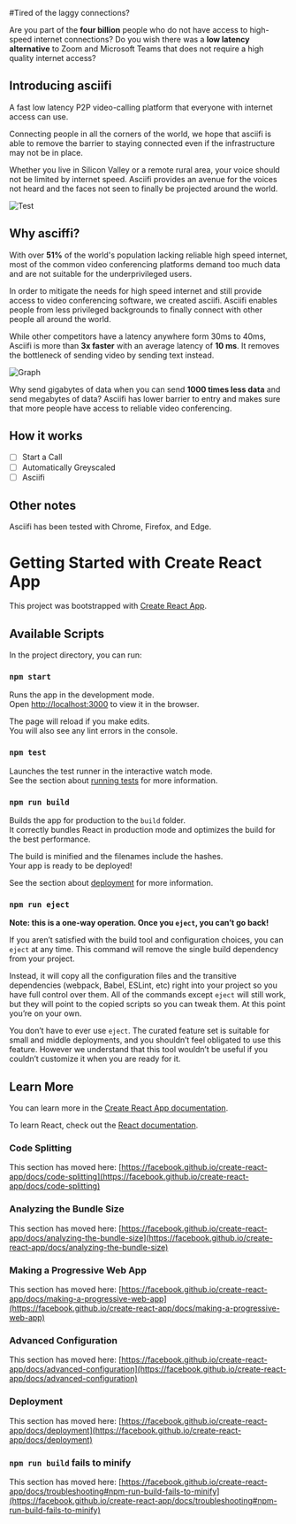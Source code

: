#Tired of the laggy connections? 

Are you part of the **four billion** people who do not have access to high-speed internet connections? Do you wish there was a **low latency alternative** to Zoom and Microsoft Teams that does not require a high quality internet access?

## Introducing asciifi
A fast low latency P2P video-calling platform that everyone with internet access can use. 

Connecting people in all the corners of the world, we hope that asciifi is able to remove the barrier to staying connected even if the infrastructure may not be in place. 

Whether you live in Silicon Valley or a remote rural area, your voice should not be limited by internet speed. Asciifi provides an avenue for the voices not heard and the faces not seen to finally be projected around the world.

![Test](https://asciifi.dev/img1@2x.png)

##  Why asciffi?
With over **51%** of the world's population lacking reliable high speed internet, most of the common video conferencing platforms demand too much data and are not suitable for the underprivileged users. 

In order to mitigate the needs for high speed internet and still provide access to video conferencing software,  we created asciifi. Asciifi enables people from less privileged backgrounds to finally connect with other people all around the world. 

While other competitors have a latency anywhere form 30ms to 40ms, Asciifi is more than **3x faster** with an average latency of **10 ms**. It removes the bottleneck of sending video by sending text instead.

![Graph](https://asciifi.dev/img3@2x.png)

Why send gigabytes of data when you can send **1000 times less data** and send megabytes of data? Asciifi has lower barrier to entry and makes sure that more people have access to reliable video conferencing.


## How it works

- [ ] Start a Call
- [ ] Automatically Greyscaled
- [ ] Asciifi

## Other notes

Asciifi has been tested with Chrome, Firefox, and Edge.



# Getting Started with Create React App

This project was bootstrapped with [Create React App](https://github.com/facebook/create-react-app).

## Available Scripts

In the project directory, you can run:

### `npm start`

Runs the app in the development mode.\
Open [http://localhost:3000](http://localhost:3000) to view it in the browser.

The page will reload if you make edits.\
You will also see any lint errors in the console.

### `npm test`

Launches the test runner in the interactive watch mode.\
See the section about [running tests](https://facebook.github.io/create-react-app/docs/running-tests) for more information.

### `npm run build`

Builds the app for production to the `build` folder.\
It correctly bundles React in production mode and optimizes the build for the best performance.

The build is minified and the filenames include the hashes.\
Your app is ready to be deployed!

See the section about [deployment](https://facebook.github.io/create-react-app/docs/deployment) for more information.

### `npm run eject`

**Note: this is a one-way operation. Once you `eject`, you can’t go back!**

If you aren’t satisfied with the build tool and configuration choices, you can `eject` at any time. This command will remove the single build dependency from your project.

Instead, it will copy all the configuration files and the transitive dependencies (webpack, Babel, ESLint, etc) right into your project so you have full control over them. All of the commands except `eject` will still work, but they will point to the copied scripts so you can tweak them. At this point you’re on your own.

You don’t have to ever use `eject`. The curated feature set is suitable for small and middle deployments, and you shouldn’t feel obligated to use this feature. However we understand that this tool wouldn’t be useful if you couldn’t customize it when you are ready for it.

## Learn More

You can learn more in the [Create React App documentation](https://facebook.github.io/create-react-app/docs/getting-started).

To learn React, check out the [React documentation](https://reactjs.org/).

### Code Splitting

This section has moved here: [https://facebook.github.io/create-react-app/docs/code-splitting](https://facebook.github.io/create-react-app/docs/code-splitting)

### Analyzing the Bundle Size

This section has moved here: [https://facebook.github.io/create-react-app/docs/analyzing-the-bundle-size](https://facebook.github.io/create-react-app/docs/analyzing-the-bundle-size)

### Making a Progressive Web App

This section has moved here: [https://facebook.github.io/create-react-app/docs/making-a-progressive-web-app](https://facebook.github.io/create-react-app/docs/making-a-progressive-web-app)

### Advanced Configuration

This section has moved here: [https://facebook.github.io/create-react-app/docs/advanced-configuration](https://facebook.github.io/create-react-app/docs/advanced-configuration)

### Deployment

This section has moved here: [https://facebook.github.io/create-react-app/docs/deployment](https://facebook.github.io/create-react-app/docs/deployment)

### `npm run build` fails to minify

This section has moved here: [https://facebook.github.io/create-react-app/docs/troubleshooting#npm-run-build-fails-to-minify](https://facebook.github.io/create-react-app/docs/troubleshooting#npm-run-build-fails-to-minify)
